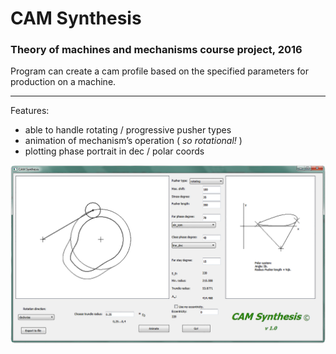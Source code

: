 # CAM Synthesis

### Theory of machines and mechanisms course project, 2016

Program can create a cam profile based on the specified parameters for production on a machine.

---

Features:

* able to handle rotating / progressive pusher types
* animation of mechanism’s operation ( *so rotational!* )
* plotting phase portrait in dec / polar coords

![alt text](https://github.com/agorodetskiy/cam-synthesis/blob/master/view.png)
